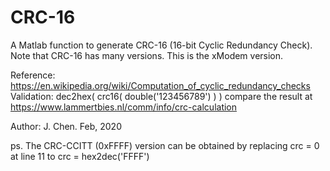# CRC-16
A Matlab function to generate CRC-16 (16-bit Cyclic Redundancy Check).
Note that CRC-16 has many versions. This is the xModem version.

Reference: https://en.wikipedia.org/wiki/Computation_of_cyclic_redundancy_checks 
Validation: dec2hex( crc16( double('123456789') ) ) compare the result at
https://www.lammertbies.nl/comm/info/crc-calculation

Author: J. Chen. Feb, 2020

ps. The CRC-CCITT (0xFFFF) version can be obtained by replacing crc = 0 at line 11 to
crc = hex2dec('FFFF')
